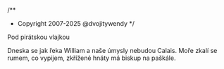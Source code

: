 /**
* Copyright 2007-2025 @dvojitywendy
*/

Pod pirátskou vlajkou

Dneska se jak řeka William
a naše úmysly nebudou Calais.
Moře zkalí se rumem, co vypijem,
zkřížené hnáty má biskup na paškále.
